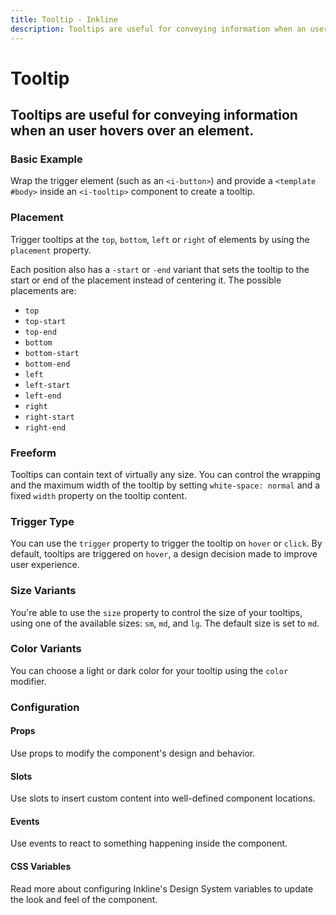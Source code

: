 ```yaml
---
title: Tooltip - Inkline
description: Tooltips are useful for conveying information when an user hovers over an element.
---
```


<script setup>
import { manifest } from '@inkline/inkline/components/ITooltip/manifest';
import {
    ITooltipBasicExample,
    ITooltipColorVariantsExample,
    ITooltipSizeVariantsExample,
    ITooltipFreeformExample,
    ITooltipPlacementExample,
    ITooltipTriggerExample
} from '@inkline/inkline/components/ITooltip/examples';
import { default as ITooltipBasicExampleHTML } from '@inkline/inkline/components/ITooltip/examples/basic.html?raw';
import { default as ITooltipColorVariantsExampleHTML } from '@inkline/inkline/components/ITooltip/examples/color-variants.html?raw';
import { default as ITooltipSizeVariantsExampleHTML } from '@inkline/inkline/components/ITooltip/examples/size-variants.html?raw';
import { default as ITooltipFreeformExampleHTML } from '@inkline/inkline/components/ITooltip/examples/freeform.html?raw';
import { default as ITooltipPlacementExampleHTML } from '@inkline/inkline/components/ITooltip/examples/placement.html?raw';
import { default as ITooltipTriggerExampleHTML } from '@inkline/inkline/components/ITooltip/examples/trigger.html?raw';
import { default as ITooltipTriggerExampleJS } from '@inkline/inkline/components/ITooltip/examples/trigger.js?raw';
</script>

# Tooltip
## Tooltips are useful for conveying information when an user hovers over an element.

### Basic Example
Wrap the trigger element (such as an `<i-button>`) and provide a `<template #body>` inside an `<i-tooltip>` component to create a tooltip.

<example :component="ITooltipBasicExample" :html="ITooltipBasicExampleHTML"></example>

### Placement
Trigger tooltips at the `top`, `bottom`, `left` or `right` of elements by using the `placement` property. 

Each position also has a `-start` or `-end` variant that sets the tooltip to the start or end of the placement instead of centering it. The possible placements are:

- `top`
- `top-start`
- `top-end`
- `bottom`
- `bottom-start`
- `bottom-end`
- `left`
- `left-start`
- `left-end`
- `right`
- `right-start`
- `right-end`

<example :component="ITooltipPlacementExample" :html="ITooltipPlacementExampleHTML"></example>

### Freeform
Tooltips can contain text of virtually any size. You can control the wrapping and the maximum width of the tooltip by setting `white-space: normal` and a fixed `width` property on the tooltip content.

<example :component="ITooltipFreeformExample" :html="ITooltipFreeformExampleHTML"></example>

### Trigger Type
You can use the `trigger` property to trigger the tooltip on `hover` or `click`. By default, tooltips are triggered on `hover`, a design decision made to improve user experience.

<example :component="ITooltipTriggerExample" :html="ITooltipTriggerExampleHTML" :js="ITooltipTriggerExampleJS"></example>

### Size Variants
You're able to use the `size` property to control the size of your tooltips, using one of the available sizes: `sm`, `md`, and `lg`. 
The default size is set to `md`.

<example :component="ITooltipSizeVariantsExample" :html="ITooltipSizeVariantsExampleHTML"></example>

### Color Variants
You can choose a light or dark color for your tooltip using the `color` modifier.

<example :component="ITooltipColorVariantsExample" :html="ITooltipColorVariantsExampleHTML"></example>


### Configuration

#### Props
Use props to modify the component's design and behavior.

<props-table :manifest="manifest"></props-table>

#### Slots
Use slots to insert custom content into well-defined component locations.

<slots-table :manifest="manifest"></slots-table>

#### Events
Use events to react to something happening inside the component.

<events-table :manifest="manifest"></events-table>

#### CSS Variables
<router-link :to="{ name: 'docs-introduction-design-system' }">Read more</router-link> about configuring Inkline's Design System variables to update the look and feel of the component.

<css-variables-table :manifest="manifest" type="local"></css-variables-table>
